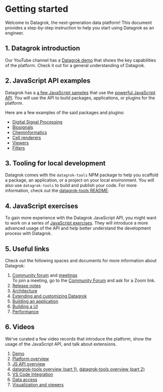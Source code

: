 <!-- TITLE: &#8203;Getting started-->
<!-- SUBTITLE: -->

# Getting started

Welcome to Datagrok, the next-generation data platform! This document provides a step-by-step instruction to help you
start using Datagrok as an engineer.

## 1. Datagrok introduction

Our YouTube channel has a [Datagrok demo] that shows the key capabilities of the platform. Check it out for a
general understanding of Datagrok.

## 2. JavaScript API examples

Datagrok has a [a few JavaScript samples] that use the [powerful JavaScript API]. You will use the API to build packages, 
applications, or plugins for the platform.

Here are a few examples of the said packages and plugins:

* [Digital Signal Processing]
* [Biosignals]
* [Cheminformatics]
* [Cell renderers]
* [Viewers]
* [Filters]

## 3. Tooling for local development

Datagrok comes with the `datagrok-tools` NPM package to help you scaffold a package, an application, or a project on
your local environment. You will also use `datagrok-tools` to build and publish your code. For more information, check 
out the [datagrok-tools README].

<!-- PS: You might want to start by creating a [package]. -->

<!--
## Tutorial // a short tutorial that explains how to build something simple with Datagrok JavaScript API

Check out our practical tutorial that will teach you the basics of using the JavaScript API. In the tutorial, you will
generate a package, add simple code that uses the Datagrok JavaScript API, and publish this package to Datagrok's
development server.
-->

## 4. JavaScript exercises

To gain more experience with the Datagrok JavaScript API, you might want to work on a series of [JavaScript exercises]. 
They will introduce a more advanced usage of the API and help better understand the development process with Datagrok.

## 5. Useful links

Check out the following spaces and documents for more information about Datagrok:

1. [Community forum] and [meetings]  
   To join a meeting, go to the [Community Forum] and ask for a Zoom link.
2. [Release notes]
3. [Architecture]
5. [Extending and customizing Datagrok]
6. [Building an application]
7. [Building a UI]
8. [Performance]

## 6. Videos

We've curated a few video records that introduce the platform, show the usage of the JavaScript API, and talk about
extensions.

1. [Demo]
2. [Platform overview]
3. [JS API overview]
4. [datagrok-tools overview (part 1)], [datagrok-tools overview (part 2)]
5. [VS Code Integration]
6. [Data access]
7. [Visualization and viewers]

[community forum]: https://community.datagrok.ai/
[meetings]: https://www.youtube.com/watch?v=p7_qOU_IzLM
[Release notes]: https://datagrok.ai/help/develop/release-history
[architecture]: admin/architecture.md
[Extending and customizing Datagrok]: extending-and-customizing.md
[Building an application]: how-to/build-an-app.md
[Building a UI]: ui.md
[Performance]: performance.md
[Demo]: https://www.youtube.com/watch?v=tVwpRB8fikQ
[Platform overview]: ../video-contents.md#getting-started
[JS API overview]: ../video-contents.md#javascript-api
[datagrok-tools overview (part 1)]: https://www.youtube.com/watch?v=zVVmlRorpjg&t=258s
[datagrok-tools overview (part 2)]: https://www.youtube.com/watch?v=0QxzllnBreI&t=4657s
[Building a UI]: ./ui.md
[VS Code Integration]: https://www.youtube.com/watch?v=zVVmlRorpjg&t=870s
[Data access]: ../video-contents.md#data-access
[Visualization and viewers]: ../video-contents.md#visualizations
[Datagrok demo]: https://www.youtube.com/watch?v=tVwpRB8fikQ
[a few JavaScript samples]: https://public.datagrok.ai/js
[powerful JavaScript API]: https://datagrok.ai/js-api/
[Digital Signal Processing]: https://github.com/datagrok-ai/public/tree/master/packages/DSP
[Biosignals]: https://github.com/datagrok-ai/public/tree/master/packages/BioSignals
[Cheminformatics]: https://github.com/datagrok-ai/public/tree/master/packages/Chem
[Natural Language Processing]: https://github.com/datagrok-ai/public/tree/master/packages/NLP
[Cell renderers]:https://github.com/datagrok-ai/public/blob/master/packages/Chem/src/rdkit_cell_renderer.js
[viewers]: https://github.com/datagrok-ai/public/tree/master/packages/Viewers
[filters]: https://github.com/datagrok-ai/public/blob/master/packages/Widgets/src/filters/radio_button_filter.js
[datagrok-tools README]: https://github.com/datagrok-ai/public/tree/master/tools#datagrok-tools
[JavaScript exercises]: ./exercises.md